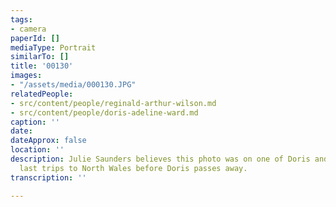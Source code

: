 ```yaml
---
tags:
- camera
paperId: []
mediaType: Portrait
similarTo: []
title: '00130'
images:
- "/assets/media/000130.JPG"
relatedPeople:
- src/content/people/reginald-arthur-wilson.md
- src/content/people/doris-adeline-ward.md
caption: ''
date: 
dateApprox: false
location: ''
description: Julie Saunders believes this photo was on one of Doris and Reginalds
  last trips to North Wales before Doris passes away.
transcription: ''

---
```

